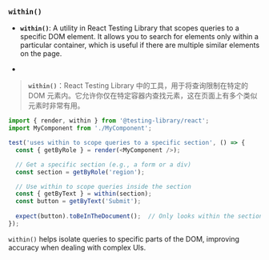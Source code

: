 ### `within()`

- **`within()`**: A utility in React Testing Library that scopes queries to a specific DOM element. It allows you to search for elements only within a particular container, which is useful if there are multiple similar elements on the page.

- <audio src="C:\Users\10691\Downloads\__`within`___ A.mp3"></audio>

> **`within()`**：React Testing Library 中的工具，用于将查询限制在特定的 DOM 元素内。它允许你仅在特定容器内查找元素，这在页面上有多个类似元素时非常有用。
>
> <audio src="C:\Users\10691\Downloads\`within()`：Reac.mp3"></audio>

```js
import { render, within } from '@testing-library/react';
import MyComponent from './MyComponent';

test('uses within to scope queries to a specific section', () => {
  const { getByRole } = render(<MyComponent />);

  // Get a specific section (e.g., a form or a div)
  const section = getByRole('region');

  // Use within to scope queries inside the section
  const { getByText } = within(section);
  const button = getByText('Submit');
  
  expect(button).toBeInTheDocument();  // Only looks within the section
});
```

<audio src="C:\Users\10691\Downloads\这段代码展示了如何使用 Rea (30).mp3"></audio>

`within()` helps isolate queries to specific parts of the DOM, improving accuracy when dealing with complex UIs.